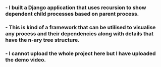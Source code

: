 ### - I built a Django application that uses recursion to show dependent child processes based on parent process.
### - This is kind of a framework that can be utilised to visualise any process and their dependencies along with details that have the n-ary tree structure.
### - I cannot upload the whole project here but I have uploaded the demo video.
